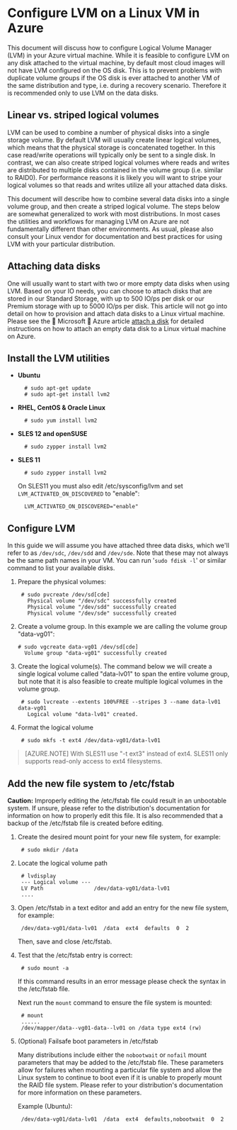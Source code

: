 <properties 
	pageTitle="Configure LVM on a virtual machine running Linux | Microsoft Azure" 
	description="Learn how to configure LVM on Linux in Azure." 
	services="virtual-machines-linux" 
	documentationCenter="na" 
	authors="szarkos"  
	manager="timlt" 
	editor="tysonn"
	tag="azure-service-management,azure-resource-manager" />

<tags
	ms.service="virtual-machines-linux"
	ms.date="05/06/2016"
	wacn.date=""/>


# Configure LVM on a Linux VM in Azure

This document will discuss how to configure Logical Volume Manager (LVM) in your Azure virtual machine. While it is feasible to configure LVM on any disk attached to the virtual machine, by default most cloud images will not have LVM configured on the OS disk. This is to prevent problems with duplicate volume groups if the OS disk is ever attached to another VM of the same distribution and type, i.e. during a recovery scenario. Therefore it is recommended only to use LVM on the data disks.


## Linear vs. striped logical volumes

LVM can be used to combine a number of physical disks into a single storage volume. By default LVM will usually create linear logical volumes, which means that the physical storage is concatenated together. In this case read/write operations will typically only be sent to a single disk. In contrast, we can also create striped logical volumes where reads and writes are distributed to multiple disks contained in the volume group (i.e. similar to RAID0). For performance reasons it is likely you will want to stripe your logical volumes so that reads and writes utilize all your attached data disks.

This document will describe how to combine several data disks into a single volume group, and then create a striped logical volume. The steps below are somewhat generalized to work with most distributions. In most cases the utilities and workflows for managing LVM on Azure are not fundamentally different than other environments. As usual, please also consult your Linux vendor for documentation and best practices for using LVM with your particular distribution.


## Attaching data disks
One will usually want to start with two or more empty data disks when using LVM. Based on your IO needs, you can choose to attach disks that are stored in our Standard Storage, with up to 500 IO/ps per disk or our Premium storage with up to 5000 IO/ps per disk. This article will not go into detail on how to provision and attach data disks to a Linux virtual machine. Please see the  Microsoft  Azure article [attach a disk](/documentation/articles/virtual-machines-linux-add-disk/) for detailed instructions on how to attach an empty data disk to a Linux virtual machine on Azure.

## Install the LVM utilities

- **Ubuntu**

		# sudo apt-get update
		# sudo apt-get install lvm2

- **RHEL, CentOS & Oracle Linux**

		# sudo yum install lvm2

- **SLES 12 and openSUSE**

		# sudo zypper install lvm2

- **SLES 11**

		# sudo zypper install lvm2

	On SLES11 you must also edit /etc/sysconfig/lvm and set `LVM_ACTIVATED_ON_DISCOVERED` to "enable":

		LVM_ACTIVATED_ON_DISCOVERED="enable" 


## Configure LVM
In this guide we will assume you have attached three data disks, which we'll refer to as `/dev/sdc`, `/dev/sdd` and `/dev/sde`. Note that these may not always be the same path names in your VM. You can run '`sudo fdisk -l`' or similar command to list your available disks.

1. Prepare the physical volumes:

		# sudo pvcreate /dev/sd[cde]
		  Physical volume "/dev/sdc" successfully created
		  Physical volume "/dev/sdd" successfully created
		  Physical volume "/dev/sde" successfully created


2.  Create a volume group. In this example we are calling the volume group "data-vg01":

		# sudo vgcreate data-vg01 /dev/sd[cde]
		  Volume group "data-vg01" successfully created


3. Create the logical volume(s). The command below we will create a single logical volume called "data-lv01" to span the entire volume group, but note that it is also feasible to create multiple logical volumes in the volume group.

		# sudo lvcreate --extents 100%FREE --stripes 3 --name data-lv01 data-vg01
		  Logical volume "data-lv01" created.


4. Format the logical volume

		# sudo mkfs -t ext4 /dev/data-vg01/data-lv01

  >[AZURE.NOTE] With SLES11 use "-t ext3" instead of ext4. SLES11 only supports read-only access to ext4 filesystems.


## Add the new file system to /etc/fstab

**Caution:** Improperly editing the /etc/fstab file could result in an unbootable system. If unsure, please refer to the distribution's documentation for information on how to properly edit this file. It is also recommended that a backup of the /etc/fstab file is created before editing.

1. Create the desired mount point for your new file system, for example:

		# sudo mkdir /data


2. Locate the logical volume path

		# lvdisplay
		--- Logical volume ---
		LV Path                /dev/data-vg01/data-lv01
		....


3. Open /etc/fstab in a text editor and add an entry for the new file system, for example:

		/dev/data-vg01/data-lv01  /data  ext4  defaults  0  2

	Then, save and close /etc/fstab.


4. Test that the /etc/fstab entry is correct:

		# sudo mount -a

	If this command results in an error message please check the syntax in the /etc/fstab file.

	Next run the `mount` command to ensure the file system is mounted:

		# mount
		......
		/dev/mapper/data--vg01-data--lv01 on /data type ext4 (rw)


5. (Optional) Failsafe boot parameters in /etc/fstab

	Many distributions include either the `nobootwait` or `nofail` mount parameters that may be added to the /etc/fstab file. These parameters allow for failures when mounting a particular file system and allow the Linux system to continue to boot even if it is unable to properly mount the RAID file system. Please refer to your distribution's documentation for more information on these parameters.

	Example (Ubuntu):

		/dev/data-vg01/data-lv01  /data  ext4  defaults,nobootwait  0  2
